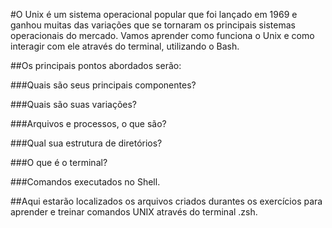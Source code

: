 #O Unix é um sistema operacional popular que foi lançado em 1969 e ganhou muitas das variações que se tornaram os principais sistemas operacionais do mercado. Vamos aprender como funciona o Unix e como interagir com ele através do terminal, utilizando o Bash.

##Os principais pontos abordados serão:

###Quais são seus principais componentes?

###Quais são suas variações?

###Arquivos e processos, o que são?

###Qual sua estrutura de diretórios?

###O que é o terminal?

###Comandos executados no Shell.

##Aqui estarão localizados os arquivos criados durantes os exercícios para aprender e treinar comandos UNIX através do terminal .zsh.
